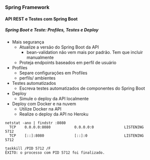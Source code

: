 ### Spring Framework

#### API REST e Testes com Spring Boot

##### Spring Boot e Teste: Profiles, Testes e Deploy

- Mais segurança 
	- Atualize a versão do Spring Boot da API
		- bean-validation não vem mais por padrão. Tem que incluir manualmente
	- Proteja endpoints baseados em perfil de usuário
- Profiles
	- Separe configurações em Profiles
	- perfils/ ambientes
- Testes automatizados
	- Escreva testes automatizados de componentes do Spring Boot
- Deploy
	- Simule o deploy da API localmente
- Deploy com Docker e na nuvem
	- Utilize Docker na API
	- Realize o deploy da API no Heroku
	

```
netstat -ano | findstr :8080
  TCP    0.0.0.0:8080           0.0.0.0:0              LISTENING       5712
  TCP    [::]:8080              [::]:0                 LISTENING       5712

taskkill /PID 5712 /F
ÊXITO: o processo com PID 5712 foi finalizado.

```